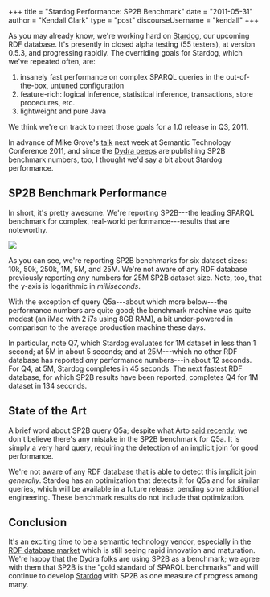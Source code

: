 +++
title = "Stardog Performance: SP2B Benchmark"
date = "2011-05-31"
author = "Kendall Clark"
type = "post"
discourseUsername = "kendall"
+++

As you may already know, we're working hard on
[Stardog](http://stardog.com/), our upcoming RDF database. It's presently
in closed alpha testing (55 testers), at version 0.5.3, and progressing
rapidly.<!--more--> The overriding goals for Stardog, which we've repeated often, are:

1. insanely fast performance on complex SPARQL queries in the out-of-the-box, untuned configuration
1. feature-rich: logical inference, statistical inference, transactions, store procedures, etc.
1. lightweight and pure Java

We think we're on track to meet those goals for a 1.0 release in Q3, 2011.

In advance of Mike Grove's
[talk](http://semtech2011.semanticweb.com/sessionPop.cfm?confid=62&proposalid=3943) next week at Semantic Technology Conference 2011, and since the
[Dydra peeps](http://blog.dydra.com/2011/05/27/sp2b-benchmarks) are
publishing SP2B benchmark numbers, too, I thought we'd say a bit about
Stardog performance.

## SP2B Benchmark Performance

In short, it's pretty awesome. We're reporting SP2B---the leading SPARQL
benchmark for complex, real-world performance---results that are noteworthy.

<img src="http://dl.dropbox.com/u/126772/stardog-perf.png">

As you can see, we're reporting SP2B benchmarks for six dataset sizes: 10k,
50k, 250k, 1M, 5M, and 25M. We're not aware of any RDF database previously
reporting *any* numbers for 25M SP2B dataset size. Note, too, that the
y-axis is logarithmic in *milliseconds*.

With the exception of query Q5a---about which more below---the performance
numbers are quite good; the benchmark machine was quite modest (an iMac
with 2 i7s using 8GB RAM), a bit under-powered in comparison to the average
production machine these days.

In particular, note Q7, which Stardog evaluates for 1M dataset in less than
1 second; at 5M in about 5 seconds; and at 25M---which no other RDF database
has reported *any* performance numbers---in about 12 seconds. For Q4, at 5M,
Stardog completes in 45 seconds. The next fastest RDF database, for which
SP2B results have been reported, completes Q4 for 1M dataset in 134 seconds.

## State of the Art

A brief word about SP2B query Q5a; despite what Arto [said
recently](http://blog.dydra.com/2011/05/27/sp2b-benchmarks), we don't
believe there's any mistake in the SP2B benchmark for Q5a. It is simply
a very hard query, requiring the detection of an implicit join for good
performance.

We're not aware of any RDF database that is able to detect this implicit
join *generally*. Stardog has an optimization that detects it for Q5a and
for similar queries, which will be available in a future release, pending
some additional engineering. These benchmark results do not include that
optimization.


## Conclusion

It's an exciting time to be a semantic technology
vendor, especially in the [RDF database
market](http://weblog.clarkparsia.com/2010/09/23/the-rdf-database-market/) which
is still seeing rapid innovation and maturation. We're happy that the
Dydra folks are using SP2B as a benchmark; we agree with them that SP2B
is the "gold standard of SPARQL benchmarks" and will continue to develop
[Stardog](http://stardog.com/) with SP2B as one measure of progress among
many.
